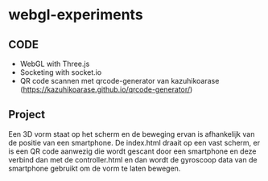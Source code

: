 # webgl-experiments

## CODE
- WebGL with Three.js
- Socketing with socket.io
- QR code scannen met qrcode-generator van kazuhikoarase (https://kazuhikoarase.github.io/qrcode-generator/)

## Project
Een 3D vorm staat op het scherm en de beweging ervan is afhankelijk van de positie van een smartphone.
De index.html draait op een vast scherm, er is een QR code aanwezig die wordt gescant door een smartphone en deze verbind dan met de controller.html en dan wordt de gyroscoop data van de smartphone gebruikt om de vorm te laten bewegen.
